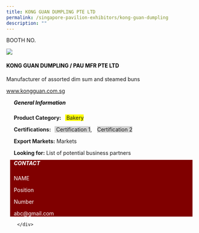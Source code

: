 ```yaml
---
title: KONG GUAN DUMPLING PTE LTD
permalink: /singapore-pavilion-exhibitors/kong-guan-dumpling
description: ""
---
```

<head>
<div class="flex-container">
	<div class="flex-paragraph">
		<p style="text-transform: uppercase">Booth no.</p>
	<div class="flex-image"><img src=https://drive.google.com/u/0/uc?id=1BS5PBeFb-bycOKs4xO1UJQC0BdZylZUc&export=download"/></div>
	<div class="flex-paragraph">
		<h4 style="text-transform: uppercase; color: black;">KONG GUAN DUMPLING / PAU MFR PTE LTD</h4>
		<p>Manufacturer of assorted dim sum and steamed buns</p>
		<p><a href="www.kongguan.com.sg" target="_blank">www.kongguan.com.sg</a></p>
	</div>
</div>
</head>
		
<body>
		<div class="flex-container">
			<div class="card sgds" style="flex: 1 1 47%; margin: 10px; display: block;">
			<h5 style="color: black; margin-top: 10px; margin-left: 10px;">General Information</h5>
			<div class="flex-paragraph">
			<p style="margin-left: 10px;"><b>Product Category:</b><span style="margin-left: 10px; background-color: yellow;"> Bakery</span></p> 
			<p style="margin-left: 10px;"><b>Certifications:</b><span style="margin-left: 10px; background-color: lightgray;"> Certification 1</span>, <span style="margin-left: 10px; background-color: lightgray;"> Certification 2</span></p>
			<p style="margin-left: 10px;"><b>Export Markets:</b> Markets</p>
			<p style="margin-left: 10px; margin-bottom: 10px"><b>Looking for:</b> List of potential business partners</p>
			</div>
		</div>
		<div class="card sgds" style="flex: 1 1 47%; margin: 10px; display: block; background-color: maroon;">
		<h5 style="color: white; margin-top: 10px; margin-left: 10px;">CONTACT</h5>
		<div class="flex-paragraph">
		<p style="margin-left: 10px; text-transform: uppercase; color: white;">name</p> 
		<p style="margin-left: 10px; color: white;">Position</p>
		<p style="margin-left: 10px; color: white;">Number</p>
		<p style="margin-left: 10px; margin-bottom: 10px; color: white;">abc@gmail.com</p>
		</div>
		</div>
	</div>
	<div class="flex-container">

		</div>
		
</body>